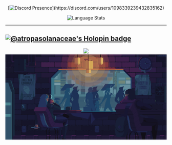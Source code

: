 <div id="presence" align="center">
  
  [![Discord Presence](https://lanyard.cnrad.dev/api/1098339239432835162?theme=light&bg=eadccc&borderRadius=50px&idleMessage=Hacking!)](https://discord.com/users/1098339239432835162)
  
</div>

<div id="presence" align="center">
  
  ![Language Stats](https://github-readme-stats.vercel.app/api/top-langs/?username=Atropa-Solanaceae&exclude_repo=reclamation&theme=onedark&layout=donut)

</div>

---
[![@atropasolanaceae's Holopin badge](https://holopin.me/atropasolanaceae)](https://holopin.io/@atropasolanaceae)
---

<div id="tools" align="center">
  <img src="https://github.com/dekrypted/dekrypted/blob/output/github-contribution-grid-snake-dark.svg#gh-dark-mode-only"/>
</div>
<div align="center">
  <img src="https://github.com/HawksDev/HawksDev/blob/main/SociableCleanErmine-max-1mb.gif" width="850">
</div>
